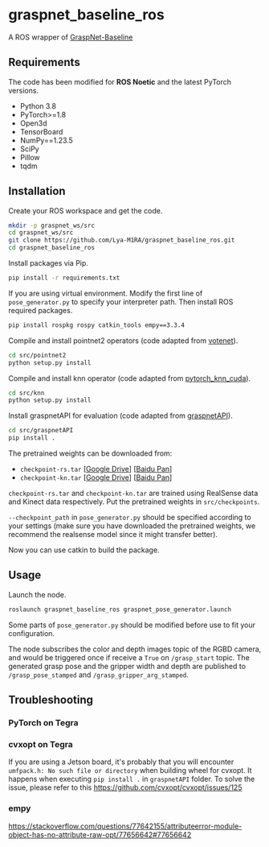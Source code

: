# graspnet_baseline_ros
A ROS wrapper of [GraspNet-Baseline](https://github.com/graspnet/graspnet-baseline)

## Requirements
The code has been modified for **ROS Noetic** and the latest PyTorch versions.
- Python 3.8
- PyTorch>=1.8
- Open3d
- TensorBoard
- NumPy==1.23.5
- SciPy
- Pillow
- tqdm

## Installation
Create your ROS workspace and get the code.
```bash
mkdir -p graspnet_ws/src
cd graspnet_ws/src
git clone https://github.com/Lya-M1RA/graspnet_baseline_ros.git
cd graspnet_baseline_ros
```

Install packages via Pip.
```bash
pip install -r requirements.txt
```

If you are using virtual environment. Modify the first line of `pose_generator.py` to specify your interpreter path. Then install ROS required packages.
```bash
pip install rospkg rospy catkin_tools empy==3.3.4
```

Compile and install pointnet2 operators (code adapted from [votenet](https://github.com/facebookresearch/votenet)).
```bash
cd src/pointnet2
python setup.py install
```
Compile and install knn operator (code adapted from [pytorch_knn_cuda](https://github.com/chrischoy/pytorch_knn_cuda)).
```bash
cd src/knn
python setup.py install
```
Install graspnetAPI for evaluation (code adapted from [graspnetAPI](https://github.com/graspnet/graspnetAPI)).
```bash
cd src/graspnetAPI
pip install .
```

The pretrained weights can be downloaded from:

- `checkpoint-rs.tar`
[[Google Drive](https://drive.google.com/file/d/1hd0G8LN6tRpi4742XOTEisbTXNZ-1jmk/view?usp=sharing)]
[[Baidu Pan](https://pan.baidu.com/s/1Eme60l39tTZrilF0I86R5A)]
- `checkpoint-kn.tar`
[[Google Drive](https://drive.google.com/file/d/1vK-d0yxwyJwXHYWOtH1bDMoe--uZ2oLX/view?usp=sharing)]
[[Baidu Pan](https://pan.baidu.com/s/1QpYzzyID-aG5CgHjPFNB9g)]

`checkpoint-rs.tar` and `checkpoint-kn.tar` are trained using RealSense data and Kinect data respectively. Put the pretrained weights in `src/checkpoints`.  

`--checkpoint_path` in `pose_generator.py` should be specified according to your settings (make sure you have downloaded the pretrained weights, we recommend the realsense model since it might transfer better).

Now you can use catkin to build the package.

## Usage
Launch the node.
```bash
roslaunch graspnet_baseline_ros graspnet_pose_generator.launch
```
Some parts of `pose_generator.py` should be modified before use to fit your configuration.

The node subscribes the color and depth images topic of the RGBD camera, and would be triggered once if receive a `True` on `/grasp_start` topic. The generated grasp pose and the gripper width and depth are published to `/grasp_pose_stamped` and `/grasp_gripper_arg_stamped`.

## Troubleshooting  
### PyTorch on Tegra

### cvxopt on Tegra
If you are using a Jetson board, it's probably that you will encounter `umfpack.h: No such file or directory` when building wheel for cvxopt. It happens when executing `pip install .` in `graspnetAPI` folder.
To solve the issue, please refer to this https://github.com/cvxopt/cvxopt/issues/125

### empy
https://stackoverflow.com/questions/77642155/attributeerror-module-object-has-no-attribute-raw-opt/77656642#77656642
